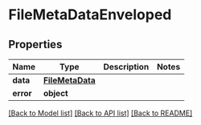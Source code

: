 # FileMetaDataEnveloped

## Properties
Name | Type | Description | Notes
------------ | ------------- | ------------- | -------------
**data** | [**FileMetaData**](FileMetaData.md) |  |
**error** | **object** |  |

[[Back to Model list]](../README.md#documentation-for-models) [[Back to API list]](../README.md#documentation-for-api-endpoints) [[Back to README]](../README.md)

